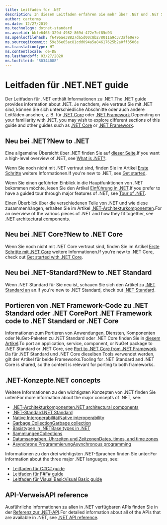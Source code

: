 ```yaml
---
title: Leitfaden für .NET
description: In diesem Leitfaden erfahren Sie mehr über .NET und .NET Standard.
author: cartermp
ms.date: 12/27/2019
ms.technology: dotnet-standard
ms.assetid: bbfe6465-329d-4982-869d-472e7ef85d93
ms.openlocfilehash: f6496ae38827da5d00c8b278011a9c373afe0e76
ms.sourcegitcommit: 59e36e65ac81cdd094a5a84617625b2a0ff3506e
ms.translationtype: HT
ms.contentlocale: de-DE
ms.lasthandoff: 03/27/2020
ms.locfileid: "80344088"
---
```

# <a name="net-guide"></a><span data-ttu-id="8e89f-103">Leitfaden für .NET</span><span class="sxs-lookup"><span data-stu-id="8e89f-103">.NET guide</span></span>

<span data-ttu-id="8e89f-104">Der Leitfaden für .NET enthält Informationen zu .NET.</span><span class="sxs-lookup"><span data-stu-id="8e89f-104">The .NET guide provides information about .NET.</span></span> <span data-ttu-id="8e89f-105">Je nachdem, wie vertraut Sie mit .NET sind, können Sie sich unterschiedliche Abschnitte oder auch andere Leitfäden ansehen, z. B. für [.NET Core](../core/index.yml) oder [.NET Framework](../framework/index.yml).</span><span class="sxs-lookup"><span data-stu-id="8e89f-105">Depending on your familiarity with .NET, you may wish to explore different sections of this guide and other guides such as [.NET Core](../core/index.yml) or [.NET Framework](../framework/index.yml).</span></span>

## <a name="new-to-net"></a><span data-ttu-id="8e89f-106">Neu bei .NET?</span><span class="sxs-lookup"><span data-stu-id="8e89f-106">New to .NET</span></span>

<span data-ttu-id="8e89f-107">Eine allgemeine Übersicht über .NET finden Sie auf [dieser Seite](https://dotnet.microsoft.com/learn/dotnet/what-is-dotnet).</span><span class="sxs-lookup"><span data-stu-id="8e89f-107">If you want a high-level overview of .NET, see [What is .NET?](https://dotnet.microsoft.com/learn/dotnet/what-is-dotnet).</span></span>

<span data-ttu-id="8e89f-108">Wenn Sie noch nicht mit .NET vertraut sind, finden Sie im Artikel [Erste Schritte](get-started.md) weitere Informationen.</span><span class="sxs-lookup"><span data-stu-id="8e89f-108">If you're new to .NET, see [Get started](get-started.md).</span></span>

<span data-ttu-id="8e89f-109">Wenn Sie einen geführten Einblick in die Hauptfunktionen von .NET bekommen möchte, lesen Sie den Artikel [Einführung in .NET](tour.md).</span><span class="sxs-lookup"><span data-stu-id="8e89f-109">If you prefer to have a guided tour through major features of .NET, see [Tour of .NET](tour.md).</span></span>

<span data-ttu-id="8e89f-110">Einen Überblick über die verschiedenen Teile von .NET und wie diese zusammenhängen, erhalten Sie im Artikel [.NET-Architekturkomponenten](components.md).</span><span class="sxs-lookup"><span data-stu-id="8e89f-110">For an overview of the various pieces of .NET and how they fit together, see [.NET architectural components](components.md).</span></span>

## <a name="new-to-net-core"></a><span data-ttu-id="8e89f-111">Neu bei .NET Core?</span><span class="sxs-lookup"><span data-stu-id="8e89f-111">New to .NET Core</span></span>

<span data-ttu-id="8e89f-112">Wenn Sie noch nicht mit .NET Core vertraut sind, finden Sie im Artikel [Erste Schritte mit .NET Core](../core/get-started.md) weitere Informationen.</span><span class="sxs-lookup"><span data-stu-id="8e89f-112">If you're new to .NET Core, check out [Get started with .NET Core](../core/get-started.md).</span></span>

## <a name="new-to-net-standard"></a><span data-ttu-id="8e89f-113">Neu bei .NET-Standard?</span><span class="sxs-lookup"><span data-stu-id="8e89f-113">New to .NET Standard</span></span>

<span data-ttu-id="8e89f-114">Wenn .NET Standard für Sie neu ist, schauen Sie sich den Artikel zu [.NET Standard an](net-standard.md) an.</span><span class="sxs-lookup"><span data-stu-id="8e89f-114">If you're new to .NET Standard, check out [.NET Standard](net-standard.md).</span></span>

## <a name="port-net-framework-code-to-net-standard-or-net-core"></a><span data-ttu-id="8e89f-115">Portieren von .NET Framework-Code zu .NET Standard oder .NET Core</span><span class="sxs-lookup"><span data-stu-id="8e89f-115">Port .NET Framework code to .NET Standard or .NET Core</span></span>

<span data-ttu-id="8e89f-116">Informationen zum Portieren von Anwendungen, Diensten, Komponenten oder NuGet-Paketen zu .NET Standard oder .NET Core finden Sie in [diesem Artikel](../core/porting/index.md).</span><span class="sxs-lookup"><span data-stu-id="8e89f-116">To port an application, service, component, or NuGet package to .NET Standard or .NET Core, see [Port to .NET Core from .NET Framework](../core/porting/index.md).</span></span> <span data-ttu-id="8e89f-117">Da für .NET Standard und .NET Core dieselben Tools verwendet werden, gilt der Artikel für beide Frameworks.</span><span class="sxs-lookup"><span data-stu-id="8e89f-117">Tooling for .NET Standard and .NET Core is shared, so the content is relevant for porting to both frameworks.</span></span>

## <a name="net-concepts"></a><span data-ttu-id="8e89f-118">.NET-Konzepte</span><span class="sxs-lookup"><span data-stu-id="8e89f-118">.NET concepts</span></span>

<span data-ttu-id="8e89f-119">Weitere Informationen zu den wichtigsten Konzepten von .NET finden Sie unter:</span><span class="sxs-lookup"><span data-stu-id="8e89f-119">For more information about the major concepts of .NET, see:</span></span>

* [<span data-ttu-id="8e89f-120">.NET-Architekturkomponenten</span><span class="sxs-lookup"><span data-stu-id="8e89f-120">.NET architectural components</span></span>](components.md)
* [<span data-ttu-id="8e89f-121">.NET-Standard</span><span class="sxs-lookup"><span data-stu-id="8e89f-121">.NET Standard</span></span>](net-standard.md)
* [<span data-ttu-id="8e89f-122">Native Interoperabilität</span><span class="sxs-lookup"><span data-stu-id="8e89f-122">Native interoperability</span></span>](native-interop/index.md)
* [<span data-ttu-id="8e89f-123">Garbage Collection</span><span class="sxs-lookup"><span data-stu-id="8e89f-123">Garbage collection</span></span>](garbage-collection/index.md)
* [<span data-ttu-id="8e89f-124">Basistypen in .NET</span><span class="sxs-lookup"><span data-stu-id="8e89f-124">Base types in .NET</span></span>](base-types/index.md)
* [<span data-ttu-id="8e89f-125">Sammlungen</span><span class="sxs-lookup"><span data-stu-id="8e89f-125">Collections</span></span>](collections/index.md)
* [<span data-ttu-id="8e89f-126">Datumsangaben, Uhrzeiten und Zeitzonen</span><span class="sxs-lookup"><span data-stu-id="8e89f-126">Dates, times, and time zones</span></span>](datetime/index.md)
* [<span data-ttu-id="8e89f-127">Asynchrone Programmierung</span><span class="sxs-lookup"><span data-stu-id="8e89f-127">Asynchronous programming</span></span>](async.md)

<span data-ttu-id="8e89f-128">Informationen zu den drei wichtigsten .NET-Sprachen finden Sie unter:</span><span class="sxs-lookup"><span data-stu-id="8e89f-128">For information about the three major .NET languages, see:</span></span>

* [<span data-ttu-id="8e89f-129">Leitfaden für C#</span><span class="sxs-lookup"><span data-stu-id="8e89f-129">C# guide</span></span>](../csharp/index.yml)
* [<span data-ttu-id="8e89f-130">Leitfaden für F#</span><span class="sxs-lookup"><span data-stu-id="8e89f-130">F# guide</span></span>](../fsharp/index.yml)
* [<span data-ttu-id="8e89f-131">Leitfaden für Visual Basic</span><span class="sxs-lookup"><span data-stu-id="8e89f-131">Visual Basic guide</span></span>](../visual-basic/index.yml)

## <a name="api-reference"></a><span data-ttu-id="8e89f-132">API-Verweis</span><span class="sxs-lookup"><span data-stu-id="8e89f-132">API reference</span></span>

<span data-ttu-id="8e89f-133">Ausführliche Informationen zu allen in .NET verfügbaren APIs finden Sie in der [Referenz zur .NET-API](../../api/index.md).</span><span class="sxs-lookup"><span data-stu-id="8e89f-133">For detailed information about all of the APIs that are available in .NET, see [.NET API reference](../../api/index.md).</span></span>
